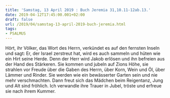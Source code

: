```yaml
---
title: 'Samstag, 13 April 2019 : Buch Jeremia 31,10.11-12ab.13.'
date: 2019-04-12T17:45:00.001+02:00
draft: false
url: /2019/04/samstag-13-april-2019-buch-jeremia.html
tags: 
- PSALMUS
---
```


Hört, ihr Völker, das Wort des Herrn, verkündet es auf den fernsten Inseln und sagt: Er, der Israel zerstreut hat, wird es auch sammeln und hüten wie ein Hirt seine Herde. Denn der Herr wird Jakob erlösen und ihn befreien aus der Hand des Stärkeren. Sie kommen und jubeln auf Zions Höhe, sie strahlen vor Freude über die Gaben des Herrn, über Korn, Wein und Öl, über Lämmer und Rinder. Sie werden wie ein bewässerter Garten sein und nie mehr verschmachten. Dann freut sich das Mädchen beim Reigentanz, Jung und Alt sind fröhlich. Ich verwandle ihre Trauer in Jubel, tröste und erfreue sie nach ihrem Kummer.